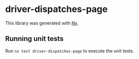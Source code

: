 # driver-dispatches-page

This library was generated with [Nx](https://nx.dev).

## Running unit tests

Run `nx test driver-dispatches-page` to execute the unit tests.
